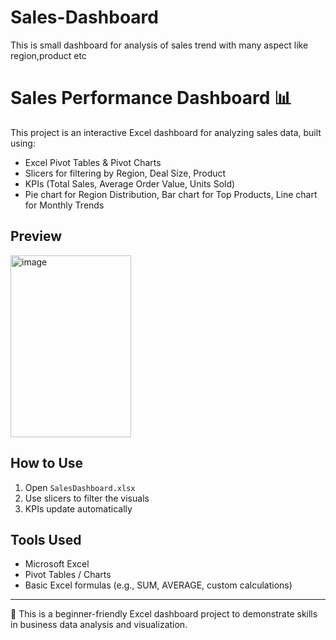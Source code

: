# Sales-Dashboard
This is small dashboard for analysis of sales trend with many aspect like region,product etc
# Sales Performance Dashboard 📊

This project is an interactive Excel dashboard for analyzing sales data, built using:

- Excel Pivot Tables & Pivot Charts
- Slicers for filtering by Region, Deal Size, Product
- KPIs (Total Sales, Average Order Value, Units Sold)
- Pie chart for Region Distribution, Bar chart for Top Products, Line chart for Monthly Trends

## Preview
<img width="193" height="291" alt="image" src="https://github.com/user-attachments/assets/ea316b7c-cc53-4f1f-b35b-a856fbe94504" />


## How to Use
1. Open `SalesDashboard.xlsx`
2. Use slicers to filter the visuals
3. KPIs update automatically

## Tools Used
- Microsoft Excel
- Pivot Tables / Charts
- Basic Excel formulas (e.g., SUM, AVERAGE, custom calculations)

---

📌 This is a beginner-friendly Excel dashboard project to demonstrate skills in business data analysis and visualization.
